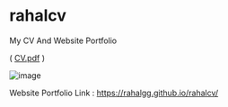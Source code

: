 # rahalcv
My CV And Website Portfolio

( [CV.pdf](https://github.com/user-attachments/files/18985625/CV.pdf) )

![image](https://github.com/user-attachments/assets/105512ab-e391-479a-b449-bb92132be422)

Website Portfolio Link : https://rahalgg.github.io/rahalcv/
